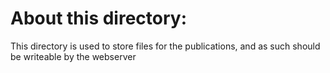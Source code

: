 About this directory:
=====================

This directory is used to store files for the publications,
and as such should be writeable by the webserver
